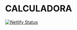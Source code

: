 # CALCULADORA

[![Netlify Status](https://api.netlify.com/api/v1/badges/74fa1ce8-ba12-4ddb-b6e4-c1f477c6bcaa/deploy-status)](https://app.netlify.com/sites/candid-kangaroo-044251/deploys)
